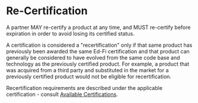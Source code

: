 # Re-Certification

A partner MAY re-certify a product at any time, and MUST re-certify before
expiration in order to avoid losing its certified status.

A certification is considered a "recertification" only if that same product has
previously been awarded the same Ed-Fi certification and that product can
generally be considered to have evolved from the same code base and technology
as the previously certified product. For example, a product that was acquired
from a third party and substituted in the market for a previously certified
product would not be eligible for recertification.

Recertification requirements are described under the applicable
certification - consult [Available Certifications](../available-certifications/readme.md).
